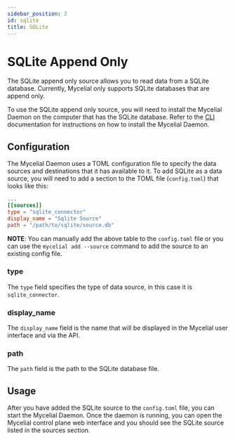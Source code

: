 ```yaml
---
sidebar_position: 2
id: sqlite
title: SQLite
---
```


# SQLite Append Only

The SQLite append only source allows you to read data from a SQLite database. 
Currently, Mycelial only supports SQLite databases that are append only.

To use the SQLite append only source, you will need to install the Mycelial 
Daemon on the computer that has the SQLite database. Refer to the 
[CLI](../getting-started/CLI.md) documentation for instructions on how to
install the Mycelial Daemon.

## Configuration

The Mycelial Daemon uses a TOML configuration file to specify the data sources
and destinations that it has available to it. To add SQLite as a data source,
you will need to add a section to the TOML file (`config.toml`) that looks like
this:

```toml
...
[[sources]]
type = "sqlite_connector"
display_name = "Sqlite Source"
path = "/path/to/sqlite/source.db"
```

**NOTE**: You can manually add the above table to the `config.toml` file or you
can use the `mycelial add --source` command to add the source to an existing 
config file.

### type

The `type` field specifies the type of data source, in this case it is
`sqlite_connector`.

### display_name

The `display_name` field is the name that will be displayed in the Mycelial user
interface and via the API.

### path

The `path` field is the path to the SQLite database file.

## Usage

After you have added the SQLite source to the `config.toml` file, you can
start the Mycelial Daemon. Once the daemon is running, you can open the Mycelial
control plane web interface and you should see the SQLite source listed in the
sources section.

